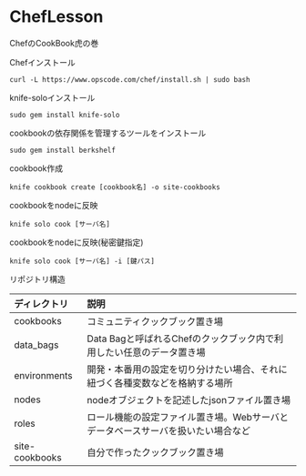 # ChefLesson
ChefのCookBook虎の巻

Chefインストール
```
curl -L https://www.opscode.com/chef/install.sh | sudo bash
```

knife-soloインストール  
```
sudo gem install knife-solo
```

cookbookの依存関係を管理するツールをインストール  
```
sudo gem install berkshelf
```


cookbook作成  
```
knife cookbook create [cookbook名] -o site-cookbooks
```

cookbookをnodeに反映  
```
knife solo cook [サーバ名]
```

cookbookをnodeに反映(秘密鍵指定)
```
knife solo cook [サーバ名] -i [鍵パス]
```

リポジトリ構造

| ディレクトリ   |      説明      |
|:----------|:-------------|
| cookbooks | コミュニティクックブック置き場 |
| data_bags | Data Bagと呼ばれるChefのクックブック内で利用したい任意のデータ置き場  |
| environments | 開発・本番用の設定を切り分けたい場合、それに紐づく各種変数などを格納する場所 |
| nodes | nodeオブジェクトを記述したjsonファイル置き場 |
| roles | ロール機能の設定ファイル置き場。Webサーバとデータベースサーバを扱いたい場合など |
| site-cookbooks | 自分で作ったクックブック置き場 |
